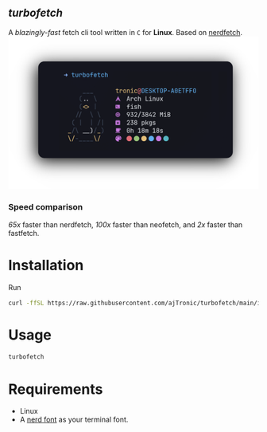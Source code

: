 ## _turbofetch_
A _blazingly-fast_ fetch cli tool written in `C` for __Linux__. Based on [nerdfetch](https://github.com/ThatOneCalculator/NerdFetch). 
![Turbofetch output](images/turbofetch.png)

### Speed comparison
_65x_ faster than nerdfetch, _100x_ faster than neofetch, and _2x_ faster than fastfetch.

# Installation
Run
```bash
curl -ffSL https://raw.githubusercontent.com/ajTronic/turbofetch/main/install.sh | sh
```

# Usage
```bash
turbofetch
```

# Requirements
- Linux
- A [nerd font](https://www.nerdfonts.com/) as your terminal font.
